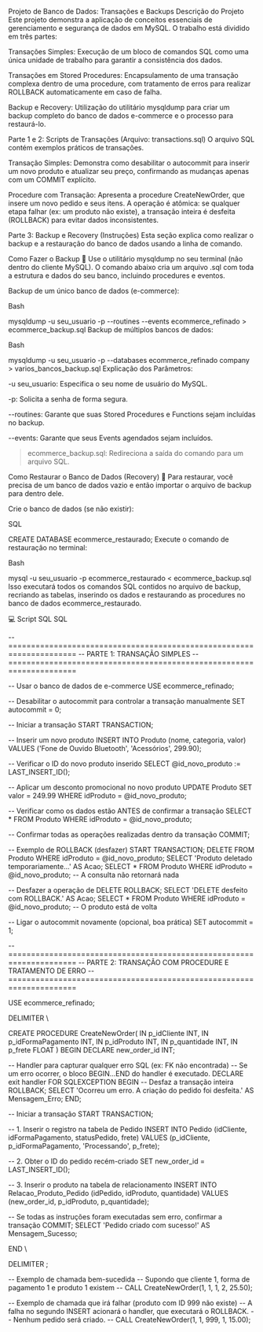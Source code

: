 Projeto de Banco de Dados: Transações e Backups
Descrição do Projeto
Este projeto demonstra a aplicação de conceitos essenciais de gerenciamento e segurança de dados em MySQL. O trabalho está dividido em três partes:

Transações Simples: Execução de um bloco de comandos SQL como uma única unidade de trabalho para garantir a consistência dos dados.

Transações em Stored Procedures: Encapsulamento de uma transação complexa dentro de uma procedure, com tratamento de erros para realizar ROLLBACK automaticamente em caso de falha.

Backup e Recovery: Utilização do utilitário mysqldump para criar um backup completo do banco de dados e-commerce e o processo para restaurá-lo.

Parte 1 e 2: Scripts de Transações (Arquivo: transactions.sql)
O arquivo SQL contém exemplos práticos de transações.

Transação Simples: Demonstra como desabilitar o autocommit para inserir um novo produto e atualizar seu preço, confirmando as mudanças apenas com um COMMIT explícito.

Procedure com Transação: Apresenta a procedure CreateNewOrder, que insere um novo pedido e seus itens. A operação é atômica: se qualquer etapa falhar (ex: um produto não existe), a transação inteira é desfeita (ROLLBACK) para evitar dados inconsistentes.

Parte 3: Backup e Recovery (Instruções)
Esta seção explica como realizar o backup e a restauração do banco de dados usando a linha de comando.

Como Fazer o Backup 💾
Use o utilitário mysqldump no seu terminal (não dentro do cliente MySQL). O comando abaixo cria um arquivo .sql com toda a estrutura e dados do seu banco, incluindo procedures e eventos.

Backup de um único banco de dados (e-commerce):

Bash

mysqldump -u seu_usuario -p --routines --events ecommerce_refinado > ecommerce_backup.sql
Backup de múltiplos bancos de dados:

Bash

mysqldump -u seu_usuario -p --databases ecommerce_refinado company > varios_bancos_backup.sql
Explicação dos Parâmetros:

-u seu_usuario: Especifica o seu nome de usuário do MySQL.

-p: Solicita a senha de forma segura.

--routines: Garante que suas Stored Procedures e Functions sejam incluídas no backup.

--events: Garante que seus Events agendados sejam incluídos.

> ecommerce_backup.sql: Redireciona a saída do comando para um arquivo SQL.

Como Restaurar o Banco de Dados (Recovery) 🔄
Para restaurar, você precisa de um banco de dados vazio e então importar o arquivo de backup para dentro dele.

Crie o banco de dados (se não existir):

SQL

CREATE DATABASE ecommerce_restaurado;
Execute o comando de restauração no terminal:

Bash

mysql -u seu_usuario -p ecommerce_restaurado < ecommerce_backup.sql
Isso executará todos os comandos SQL contidos no arquivo de backup, recriando as tabelas, inserindo os dados e restaurando as procedures no banco de dados ecommerce_restaurado.

💻 Script SQL
SQL

-- =====================================================================
-- PARTE 1: TRANSAÇÃO SIMPLES
-- =====================================================================

\-- Usar o banco de dados de e-commerce
USE ecommerce\_refinado;

\-- Desabilitar o autocommit para controlar a transação manualmente
SET autocommit = 0;

\-- Iniciar a transação
START TRANSACTION;

\-- Inserir um novo produto
INSERT INTO Produto (nome, categoria, valor)
VALUES ('Fone de Ouvido Bluetooth', 'Acessórios', 299.90);

\-- Verificar o ID do novo produto inserido
SELECT @id\_novo\_produto := LAST\_INSERT\_ID();

\-- Aplicar um desconto promocional no novo produto
UPDATE Produto
SET valor = 249.99
WHERE idProduto = @id\_novo\_produto;

\-- Verificar como os dados estão ANTES de confirmar a transação
SELECT \* FROM Produto WHERE idProduto = @id\_novo\_produto;

\-- Confirmar todas as operações realizadas dentro da transação
COMMIT;

\-- Exemplo de ROLLBACK (desfazer)
START TRANSACTION;
DELETE FROM Produto WHERE idProduto = @id\_novo\_produto;
SELECT 'Produto deletado temporariamente...' AS Acao;
SELECT \* FROM Produto WHERE idProduto = @id\_novo\_produto; -- A consulta não retornará nada

\-- Desfazer a operação de DELETE
ROLLBACK;
SELECT 'DELETE desfeito com ROLLBACK.' AS Acao;
SELECT \* FROM Produto WHERE idProduto = @id\_novo\_produto; -- O produto está de volta

\-- Ligar o autocommit novamente (opcional, boa prática)
SET autocommit = 1;

\-- =====================================================================
\-- PARTE 2: TRANSAÇÃO COM PROCEDURE E TRATAMENTO DE ERRO
\-- =====================================================================

USE ecommerce\_refinado;

DELIMITER \\

CREATE PROCEDURE CreateNewOrder(
IN p\_idCliente INT,
IN p\_idFormaPagamento INT,
IN p\_idProduto INT,
IN p\_quantidade INT,
IN p\_frete FLOAT
)
BEGIN
DECLARE new\_order\_id INT;

-- Handler para capturar qualquer erro SQL (ex: FK não encontrada)
-- Se um erro ocorrer, o bloco BEGIN...END do handler é executado.
DECLARE exit handler FOR SQLEXCEPTION
BEGIN
-- Desfaz a transação inteira
ROLLBACK;
SELECT 'Ocorreu um erro. A criação do pedido foi desfeita.' AS Mensagem_Erro;
END;

-- Iniciar a transação
START TRANSACTION;

-- 1. Inserir o registro na tabela de Pedido
INSERT INTO Pedido (idCliente, idFormaPagamento, statusPedido, frete)
VALUES (p_idCliente, p_idFormaPagamento, 'Processando', p_frete);

-- 2. Obter o ID do pedido recém-criado
SET new_order_id = LAST_INSERT_ID();

-- 3. Inserir o produto na tabela de relacionamento
INSERT INTO Relacao_Produto_Pedido (idPedido, idProduto, quantidade)
VALUES (new_order_id, p_idProduto, p_quantidade);

-- Se todas as instruções foram executadas sem erro, confirmar a transação
COMMIT;
SELECT 'Pedido criado com sucesso!' AS Mensagem_Sucesso;


END \\

DELIMITER ;

\-- Exemplo de chamada bem-sucedida
\-- Supondo que cliente 1, forma de pagamento 1 e produto 1 existem
\-- CALL CreateNewOrder(1, 1, 1, 2, 25.50);

\-- Exemplo de chamada que irá falhar (produto com ID 999 não existe)
\-- A falha no segundo INSERT acionará o handler, que executará o ROLLBACK.
\-- Nenhum pedido será criado.
\-- CALL CreateNewOrder(1, 1, 999, 1, 15.00);

